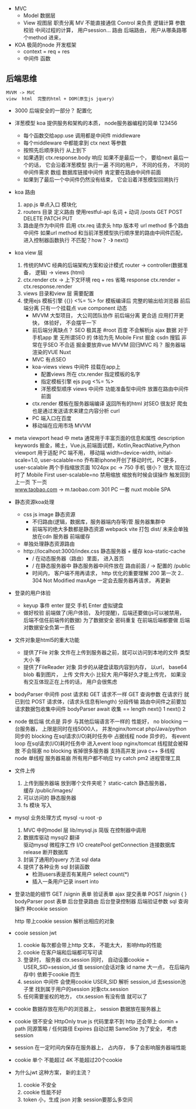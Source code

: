 - MVC
    - Model  数据层
    - View  视图层
    职责分离  MV  不能直接通信
    Control  来负责 逻辑计算  参数校验  中间过程的计算， 用户session...
    路由 后端路由， 用户从哪条路哪个method 进来， 
- KOA
    极简的node 开发框架
    - context = req + res
    - 中间件
        函数

## 后端思维
    MVVM -> MVC
    view  html  完整的html + DOM(原生js jquery)
- 3000
    后端安全的一部分？ 
    配置化

- 洋葱模型
    koa 提供服务和架构的本质， node服务器编程的简单
    123456 
    - 每个函数交给app.use 调用都是中间件  middleware
    - 每个middleware 中都能拿到 ctx next 等参数
    - 按照先后顺序执行   从上到下
    - 如果遇到  ctx.response.body 响应
        如果不是最后一个， 要给next
        最后一个的话， 它会沿着洋葱模型  执行一遍 
        不同的用户， 不同的任务， 不同的中间件需求
        数组 数据库链接中间件  肯定要在路由中间件前面
    - 如果到了最后一个中间件仍然没有结束， 它会沿着洋葱模型回溯执行

- koa 路由
    1. app.js  单点入口 模块化
    2. routers  目录 定义路由
        使用restful-api  名词 + 动词
        /posts GET  POST DELETE  PATCH  PUT
    3. 路由是作为中间件 启用
        ctx.req     请求头  http  版本号    url  method
        多个路由中间件
        如果url  method 和当前洋葱模型执行顺序里的路由中间件匹配， 进入控制器函数执行
        不匹配？how？ -》 next()

- koa view 层
    1. 传统的MVC 
        经典的后端架构方案和设计模式
        router -> controller(数据准备， 逻辑) -> views (html)
    2. ctx.render 
        ctx -> 上下文环境  req + res
        省略 response
        ctx.render = ctx.response.render
    3. views 目录和view 层
        需要配置
    4. 使用ejs 模板引擎
        {{}}
        <%= %>
        for 
        模板编译后 完整的输出给浏览器
        前后端分离 只有一个挂载点 vue component 动态
        - MVVM 大型项目， 大公司团队协作
            前后端分离 更合适 应用打开更快， 体验好，  不会摆平一下
        - 前后端分离缺点？
            SEO  极其差    #root  百度  不会解析js  ajax  数据
            对于手机app 里  无所谓SEO 的 体验为先 Mobile First
            掘金  csdn  搜狐   非常在乎SEO  不合适
            掘金要放弃vue MVVM  回归MVC 吗？
            服务器端渲染的VUE  Nuxt 
        - MVC 有点SEO
        - koa-views views 中间件 挂载在app上 
            - 配置views 所在
                ctx.render  指定模板的名字
            - 指定模板引擎  ejs  pug
                <%= %>
            - 洋葱模型顺序  views 中间件  功能准备型中间件  放置在路由中间件前面
        - ctx.render
            模板在服务器端编译  返回所有的html  对SEO 很友好
                爬虫  也是通过发送请求来建立内容分析 curl 
        - PC 端入口在百度
        - 移动端在应用市场 MVVM

- meta viewport 
    head 中 meta 通常用于丰富页面的信息和属性
    description
    keywords 掘金，稀土，Vue.js,前端面试题，Kotlin,ReactNative,Python
    viewport 用于适配 PC 端不用，
    移动端 width=device-width, initial-scale=1.0, user-scalable=no
    乔布斯iphone开创了移动时代，PC更多， user-scalable 两个手指缩放页面
    1024px  pc  -> 750 手机   很小？ 很大
    现在过时了  Mobile First user-scalable=no  禁用缩放
    缩放有时候会误操作  触发回到上一页  下一页  
    www.taobao.com   ->  m.taobao.com   301
    PC   一套   nuxt
    mobile  SPA

- 静态资源koa处理
    - css  js  image  静态资源
        - 不归路由(逻辑，数据库，服务器端内存等)管  服务器集群中
        - 前端写的绝大多数都是静态资源 webpack  vite  打包  dist/
            未来会单独放在cdn 服务器  前端缓存
    - 单独处理静态资源路由
    - http://localhost:3000/index.css
        静态服务器 + 缓存 koa-static-cache
        - / 在动态服务器（路由）里面， 进入首页
        - / 在静态服务器中   静态服务器中间件放在  路由前面
            / -> 配置的  /public
        - 时间内，  客户端不用再请求， http 优化的重要理解
            200  第一次
            2..  304  Not Modified
            maxAge  一定会去服务器再请求， 再更新

- 登录的用户体验
    - keyup 事件  enter  提交  手机  Enter  虚拟键盘
    - 做好校验
        前端做了(用户体验， 及时提醒)，后端还要做(js可以被禁用， 后端不信任前端传的数据)  为了数据安全 
        密码重复  在前端后端都要做  后端对数据安全负第一责任
        
- 文件对象是html5的重大功能
    - 提供了File 对象
        文件在上传到服务器之前，就可以访问到本地的文件  类型  大小  等
    - 提供了FileReader 对象
        异步的从硬盘读取内容到内存，  以url， base64  blob
        看到图片， 上传 
        文件大小  比较大  用户等好久才能上传完， 如果没有交互体现正在上传的话，
        用户会很焦虑 

- bodyParser 中间件
    post 请求和 GET 请求不一样
    GET 查询参数  在请求行  就已到位
    POST 请求体，(请求头信息有length) 分段传输  路由中间件之前要加 请求数据包收集中间件
    bodyParser   await 收集 == length next()
    1 next()    2

- node 做后端
    优点是 异步 与其他后端语言不一样的 性能好， no blocking 
    一台服务器， 上限是同时在线5000人， 并发nginx/tomcat 
    php/Java/python  同步的  blocking 在sql请求(I/O)耗时任务中  占据线程
    node 异步的， 有event loop  在sql请求(I/O)耗时任务中  进入event loop
    nginx/tomcat    线程就会被释放  不会阻塞  no blocking
    省掉很多服务器   支持高并发
    java c++ 多线程  
    node  单线程  服务器易崩   所有用户都不响应  try catch 
    pm2  进程管理工具 

- 文件上传
    1. 上传到服务器端 
        放到哪个文件夹呢？ static-catch  静态服务器，  
        缓存  /public/images/
    2. 可以访问的
        静态服务器 
    3. fs  模块  写入  

- mysql 业务处理方式   mysql -u root -p
    1. MVC 中的model 层
        lib/mysql.js  简版
        在控制器中调用
    2. 数据库驱动 mysql2  翻译  
        驱动mysql  微程序工作 I/O
        createPool
        getConnection  连接数据库
        release   断开数据库
    3. 封装了通用的query 方法  sql  data
    4. 提供了各种业务  sql 封装函数
        - 检测users表是否有某用户  select count(*)
        - 插入一条用户记录  insert into 

- 登录功能的细节
    GET /signin  表单
    验证表单
    ajax 提交表单  POST /signin { }
    bodyParser post 表单
    后台登录路由
    后台登录控制器
    后端验证参数
    sql  查询操作
    种cookie  session  

    http  带上cookie  session 解析出相应的对象

- cooie session  jwt
    1. cookie  每次都会带上http
        文本，  不能太大， 影响http的性能
    2. cookie 在客户端和后端都可写可读
    3. 登录时， 服务器 ctx.session  同时， 自动设置cookie = 
    USER_SID=session_id 值
        session(会话对象  id name   大一点， 在后端内存中)  依赖于cookie 而生
    4. session 中间件  会使用cookie  USER_SID 解析
    session_id
        去session池子里  找到属于用户的session  对象ctx.session
    5. 任何需要鉴权的地方， ctx.session 有没有值  就可以了

- cookie  数据存放在用户的浏览器上，  session 数据放在服务器上
- cookie 很不安全  HttpOnly   true  js  代码里拿不到 http  还会带上
    domin  + path  同源策略 / 任何路径
    Expires  自动过期
    SameSite 
    为了安全，  考虑session
- session 在一定时间内保存在服务器上，  占内存， 多了会影响服务器端性能
- cookie  单个  不能超过 4K   不能超过20个cookie

- 为什么jwt 这种方案， 新的主流？
    1. cookie  不安全
    2. cookie 性能不好
    3. token 小，生成 json 对象   session要那么多空间
    







